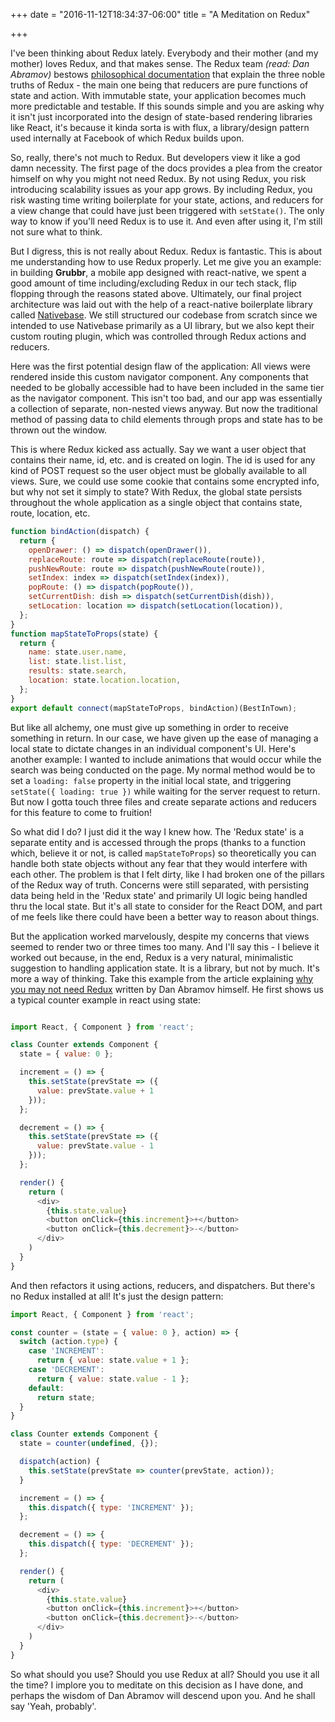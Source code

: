 +++
date = "2016-11-12T18:34:37-06:00"
title = "A Meditation on Redux"

+++

I've been thinking about Redux lately.  Everybody and their mother (and my mother) loves Redux, and that makes sense.  The Redux team *(read: Dan Abramov)* bestows [philosophical documentation](http://redux.js.org/) that explain the three noble truths of Redux - the main one being that reducers are pure functions of state and action.  With immutable state, your application becomes much more predictable and testable.  If this sounds simple and you are asking why it isn't just incorporated into the design of state-based rendering libraries like React, it's because it kinda sorta is with flux, a library/design pattern used internally at Facebook of which Redux builds upon.

So, really, there's not much to Redux.  But developers view it like a god damn necessity. The first page of the docs provides a plea from the creator himself on why you might not need Redux. By not using Redux, you risk introducing scalability issues as your app grows.  By including Redux, you risk wasting time writing boilerplate for your state, actions, and reducers for a view change that could have just been triggered with `setState()`.  The only way to know if you'll need Redux is to use it.  And even after using it, I'm still not sure what to think.

But I digress, this is not really about Redux. Redux is fantastic. This is about me understanding how to use Redux properly.  Let me give you an example: in building **Grubbr**, a mobile app designed with react-native, we spent a good amount of time including/excluding Redux in our tech stack, flip flopping through the reasons stated above.  Ultimately, our final project architecture was laid out with the help of a react-native boilerplate library called [Nativebase](http://nativebase.io/).  We still structured our codebase from scratch since we intended to use Nativebase primarily as a UI library, but we also kept their custom routing plugin, which was controlled through Redux actions and reducers.

Here was the first potential design flaw of the application: All views were rendered inside this custom navigator component.  Any components that needed to be globally accessible had to have been included in the same tier as the navigator component.  This isn't too bad, and our app was essentially a collection of separate, non-nested views anyway.  But now the traditional method of passing data to child elements through props and state has to be thrown out the window.

This is where Redux kicked ass actually. Say we want a user object that contains their name, id, etc. and is created on login.  The id is used for any kind of POST request so the user object must be globally available to all views. Sure, we could use some cookie that contains some encrypted info, but why not set it simply to state?  With Redux, the global state persists throughout the whole application as a single object that contains state, route, location, etc.

```javascript
function bindAction(dispatch) {
  return {
    openDrawer: () => dispatch(openDrawer()),
    replaceRoute: route => dispatch(replaceRoute(route)),
    pushNewRoute: route => dispatch(pushNewRoute(route)),
    setIndex: index => dispatch(setIndex(index)),
    popRoute: () => dispatch(popRoute()),
    setCurrentDish: dish => dispatch(setCurrentDish(dish)),
    setLocation: location => dispatch(setLocation(location)),
  };
}
function mapStateToProps(state) {
  return {
    name: state.user.name,
    list: state.list.list,
    results: state.search,
    location: state.location.location,
  };
}
export default connect(mapStateToProps, bindAction)(BestInTown);
```

But like all alchemy, one must give up something in order to receive something in return. In our case, we have given up the ease of managing a local state to dictate changes in an individual component's UI.  Here's another example: I wanted to include animations that would occur while the search was being conducted on the page. My normal method would be to set a `loading: false` property in the initial local state, and triggering `setState({ loading: true })` while waiting for the server request to return.  But now I gotta touch three files and create separate actions and reducers for this feature to come to fruition!

So what did I do? I just did it the way I knew how. The 'Redux state' is a separate entity and is accessed through the props (thanks to a function which, believe it or not, is called `mapStateToProps`) so theoretically you can handle both state objects without any fear that they would interfere with each other. The problem is that I felt dirty, like I had broken one of the pillars of the Redux way of truth. Concerns were still separated, with persisting data being held in the 'Redux state' and primarily UI logic being handled thru the local state. But it's all state to consider for the React DOM, and part of me feels like there could have been a better way to reason about things.

But the application worked marvelously, despite my concerns that views seemed to render two or three times too many. And I'll say this - I believe it worked out because, in the end, Redux is a very natural, minimalistic suggestion to handling application state. It is a library, but not by much.  It's more a way of thinking.  Take this example from the article explaining [why you may not need Redux](https://medium.com/@dan_abramov/you-might-not-need-redux-be46360cf367#.9c7c0ared) written by Dan Abramov himself.  He first shows us a typical counter example in react using state:

```javascript

import React, { Component } from 'react';

class Counter extends Component {
  state = { value: 0 };

  increment = () => {
    this.setState(prevState => ({
      value: prevState.value + 1
    }));
  };

  decrement = () => {
    this.setState(prevState => ({
      value: prevState.value - 1
    }));
  };

  render() {
    return (
      <div>
        {this.state.value}
        <button onClick={this.increment}>+</button>
        <button onClick={this.decrement}>-</button>
      </div>
    )
  }
}
```

And then refactors it using actions, reducers, and dispatchers. But there's no Redux installed at all! It's just the design pattern:

```javascript
import React, { Component } from 'react';

const counter = (state = { value: 0 }, action) => {
  switch (action.type) {
    case 'INCREMENT':
      return { value: state.value + 1 };
    case 'DECREMENT':
      return { value: state.value - 1 };
    default:
      return state;
  }
}

class Counter extends Component {
  state = counter(undefined, {});

  dispatch(action) {
    this.setState(prevState => counter(prevState, action));
  }

  increment = () => {
    this.dispatch({ type: 'INCREMENT' });
  };

  decrement = () => {
    this.dispatch({ type: 'DECREMENT' });
  };

  render() {
    return (
      <div>
        {this.state.value}
        <button onClick={this.increment}>+</button>
        <button onClick={this.decrement}>-</button>
      </div>
    )
  }
}
```

So what should you use? Should you use Redux at all? Should you use it all the time? I implore you to meditate on this decision as I have done, and perhaps the wisdom of Dan Abramov will descend upon you. And he shall say 'Yeah, probably'.
